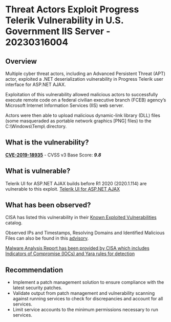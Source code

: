 # Threat Actors Exploit Progress Telerik Vulnerability in U.S. Government IIS Server - 20230316004

## Overview

Multiple cyber threat actors, including an Advanced Persistent Threat (APT) actor, exploited a .NET deserialization vulnerability in Progress Telerik user interface for ASP.NET AJAX.

Exploitation of this vulnerability allowed malicious actors to successfully execute remote code on a federal civilian executive branch (FCEB) agency’s Microsoft Internet Information Services (IIS) web server.

Actors were then able to upload malicious dynamic-link library (DLL) files (some masqueraded as portable network graphics [PNG] files) to the C:\Windows\Temp\ directory.

## What is the vulnerability?

[**CVE-2019-18935**](https://cve.mitre.org/cgi-bin/cvename.cgi?name=CVE-2019-18935) - CVSS v3 Base Score: ***9.8***

## What is vulnerable?

Telerik UI for ASP.NET AJAX builds before R1 2020 (2020.1.114) are vulnerable to this exploit. [Telerik UI for ASP.NET AJAX](https://docs.telerik.com/devtools/aspnet-ajax/knowledge-base/common-allows-javascriptserializer-deserialization)

## What has been observed?

CISA has listed this vulnerability in their [Known Exploited Vulnerabilities](https://www.cisa.gov/news-events/cybersecurity-advisories/aa23-074a) catalog.

Observed IPs and Timestamps, Resolving Domains and Identified Malicious Files can also be found in this [advisory](https://www.cisa.gov/news-events/cybersecurity-advisories/aa23-074a).

[Malware Analysis Report has been provided by CISA which includes Indicators of Compromise (IOCs) and Yara rules for detection](https://www.cisa.gov/news-events/analysis-reports/ar23-074a)

## Recommendation

- Implement a patch management solution to ensure compliance with the latest security patches.
- Validate output from patch management and vulnerability scanning against running services to check for discrepancies and account for all services.
- Limit service accounts to the minimum permissions necessary to run services.
